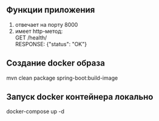 ## Функции приложения
1. отвечает на порту 8000
2. имеет http-метод:  
GET /health/  
RESPONSE: {"status": "OK"}

## Создание docker образа
mvn clean package spring-boot:build-image

## Запуск docker контейнера локально
docker-compose up -d
